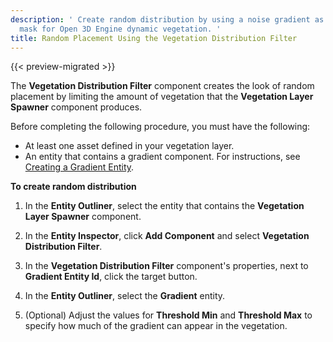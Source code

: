 ```yaml
---
description: ' Create random distribution by using a noise gradient as a placement
  mask for Open 3D Engine dynamic vegetation. '
title: Random Placement Using the Vegetation Distribution Filter
---
```


{{< preview-migrated >}}

The **Vegetation Distribution Filter** component creates the look of random placement by limiting the amount of vegetation that the **Vegetation Layer Spawner** component produces.

Before completing the following procedure, you must have the following:
+ At least one asset defined in your vegetation layer.
+ An entity that contains a gradient component. For instructions, see [Creating a Gradient Entity](/docs/userguide/vegetation/random-distribution-selection#create-gradient-entity).

**To create random distribution**

1. In the **Entity Outliner**, select the entity that contains the **Vegetation Layer Spawner** component.

1. In the **Entity Inspector**, click **Add Component** and select **Vegetation Distribution Filter**.

1. In the **Vegetation Distribution Filter** component's properties, next to **Gradient Entity Id**, click the target button.

1. In the **Entity Outliner**, select the **Gradient** entity.

1. (Optional) Adjust the values for **Threshold Min** and **Threshold Max** to specify how much of the gradient can appear in the vegetation.
